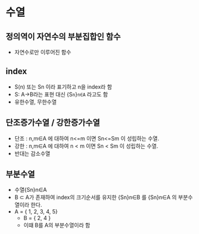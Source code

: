 # 수열

## 정의역이 자연수의 부분집합인 함수
- 자연수로만 이루어진 함수

## index
- S(n) 또는 Sn 이라 표기하고 n을 index라 함
- S: A->B라는 표현 대신 {S`n`}`n∈A` 라고도 함
- 유한수열, 무한수열

## 단조증가수열 / 강한증가수열
- 단조 : n,m∈A 에 대하여 n<=m 이면 Sn<=Sm 이 성립하는 수열.
- 강한 : n,m∈A 에 대하여 n < m 이면 Sn < Sm 이 성립하는 수열.
- 반대는 감소수열


## 부분수열
- 수열{Sn}n∈A
- B ⊂ A가 존재하여 index의 크기순서를 유지한 {Sn}n∈B 를 {Sn}n∈A 의 부분수열이라 한다.
- A = { 1, 2, 3, 4, 5}
    - B = { 2, 4 }
    - 이떄 B를 A의 부분수열이라 함

